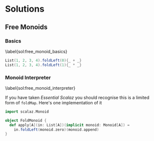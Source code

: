 # Solutions

## Free Monoids

### Basics
\label{sol:free_monoid_basics}

```scala
List(1, 2, 3, 4).foldLeft(0){_ + _}
List(1, 2, 3, 4).foldLeft(1){_ * _}
```

### Monoid Interpreter
\label{sol:free_monoid_interpreter}

If you have taken *Essential Scalaz* you should recognise this is a limited form of `foldMap`. Here's one implementation of it

```scala
import scalaz.Monoid

object FoldMonoid {
  def apply[A](in: List[A])(implicit monoid: Monoid[A]) =
    in.foldLeft(monoid.zero)(monoid.append)
}
```
